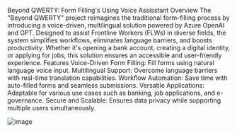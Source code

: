 Beyond QWERTY: Form Filling's Using Voice Assisstant 
Overview
The "Beyond QWERTY" project reimagines the traditional form-filling process by introducing a voice-driven, multilingual solution powered by Azure OpenAI and GPT. Designed to assist Frontline Workers (FLWs) in diverse fields, the system simplifies workflows, eliminates language barriers, and boosts productivity. Whether it's opening a bank account, creating a digital identity, or applying for jobs, this solution ensures an accessible and user-friendly experience.
Features
Voice-Driven Form Filling: Fill forms using natural language voice input.
Multilingual Support: Overcome language barriers with real-time translation capabilities.
Workflow Automation: Save time with auto-filled forms and seamless submissions.
Versatile Applications: Adaptable for various use cases such as banking, job applications, and e-governance.
Secure and Scalable: Ensures data privacy while supporting multiple users simultaneously.




![image](https://github.com/user-attachments/assets/00834ed8-dbb4-4d32-ba97-d3a7a308fe79)
